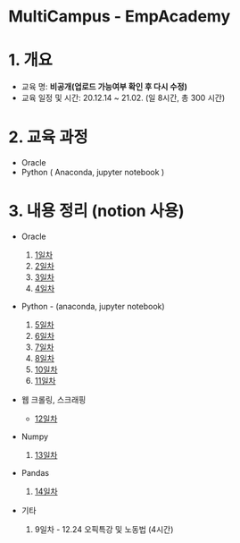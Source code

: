 MultiCampus - EmpAcademy 
============================
# 1. 개요
- 교육 명: **비공개(업로드 가능여부 확인 후 다시 수정)**
- 교육 일정 및 시간:  20.12.14 ~ 21.02. (일 8시간, 총 300 시간)

# 2. 교육 과정
- Oracle
- Python ( Anaconda, jupyter notebook )

# 3. 내용 정리 (notion 사용)
* Oracle
    1. [1일차](https://www.notion.so/Day-1-7aa3cdd661d846cbab3cd3644a30f78c) 
    2. [2일차](https://www.notion.so/Day-2-a06bc5c3e14a4444b2ba9ce58a5f2969)  
    3. [3일차]( https://www.notion.so/Day-3-aa35f9ebb5e047dab6d0843c76365913)
    4. [4일차]( https://www.notion.so/Day-4-2ed763a167dc4d1bb17392102e1eafb9)
 * Python - (anaconda, jupyter notebook)
    1. [5일차]( https://www.notion.so/Day-5-19ae789d81cd41148254b23b1ab49076)
    2. [6일차]( https://www.notion.so/Day-6-78e089eb06b74e7b992dae5f153055ef)
    3. [7일차]( https://www.notion.so/Day-7-8031c90a93cd41f2b2055e325878f45f)
    4. [8일차]( https://www.notion.so/Day-8-008aba90911f427586aa44d73c0840e5 )
    5. [10일차]( https://www.notion.so/Day-9-05b0c19b59bd43909cb72ccd12423198 )
    6. [11일차]( https://www.notion.so/Day-11-98c6bc43e471499eb2168a5c24a2193a )
* 웹 크롤링, 스크래핑
    * [12일차]( https://www.notion.so/Day-12-2943931865774b33ae68ecc0be75d60c )
* Numpy
    1. [13일차]( https://www.notion.so/Day-13-c50eddfb6a324dac802c78d92b1981c5 )
* Pandas
    1. [14일차]( https://www.notion.so/Day-14-92a30dbd4c24495995a26b40e7c1fc5e )

* 기타
    1. 9일차 - 12.24 오픽특강 및 노동법 (4시간)
